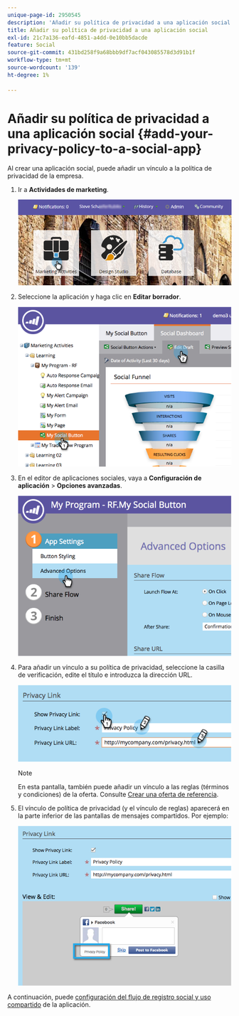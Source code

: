 ```yaml
---
unique-page-id: 2950545
description: 'Añadir su política de privacidad a una aplicación social: documentos de Marketo, documentación del producto'
title: Añadir su política de privacidad a una aplicación social
exl-id: 21c7a136-eafd-4851-a4dd-0e10bb5dacde
feature: Social
source-git-commit: 431bd258f9a68bbb9df7acf043085578d3d91b1f
workflow-type: tm+mt
source-wordcount: '139'
ht-degree: 1%

---
```


# Añadir su política de privacidad a una aplicación social {#add-your-privacy-policy-to-a-social-app}

Al crear una aplicación social, puede añadir un vínculo a la política de privacidad de la empresa.

1. Ir a **Actividades de marketing**.

   ![](assets/login-marketing-activities-4.png)

1. Seleccione la aplicación y haga clic en **Editar borrador**.

   ![](assets/image2014-9-22-10-3a50-3a22.png)

1. En el editor de aplicaciones sociales, vaya a **Configuración de aplicación** > **Opciones avanzadas**.

   ![](assets/image2014-9-22-10-3a50-3a38.png)

1. Para añadir un vínculo a su política de privacidad, seleccione la casilla de verificación, edite el título e introduzca la dirección URL.

   ![](assets/image2014-9-22-10-3a51-3a12.png)

   >[!NOTE]
   >
   >En esta pantalla, también puede añadir un vínculo a las reglas (términos y condiciones) de la oferta. Consulte [Crear una oferta de referencia](/help/marketo/product-docs/demand-generation/social/referral-offers/create-a-referral-offer.md).

1. El vínculo de política de privacidad (y el vínculo de reglas) aparecerá en la parte inferior de las pantallas de mensajes compartidos. Por ejemplo:

   ![](assets/image2014-9-22-10-3a52-3a16.png)

A continuación, puede [configuración del flujo de registro social y uso compartido](/help/marketo/product-docs/demand-generation/social/configuring-social-actions/configure-social-recommend-flow.md) de la aplicación.
